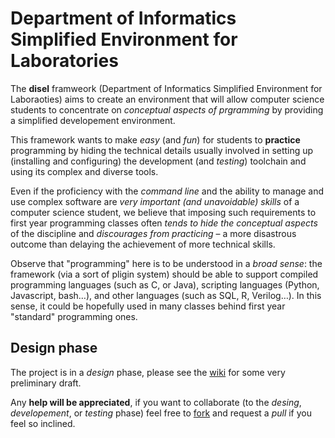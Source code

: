 # Department of Informatics Simplified Environment for Laboratories

The **disel** framweork (Department of Informatics Simplified Environment for Laboraoties) aims to create an environment that will allow computer science students to concentrate on *conceptual aspects of prgramming* by providing a simplified developement environment.

This framework wants to make *easy* (and *fun*) for students to **practice** programming by hiding the technical details usually involved in setting up (installing and configuring) the development (and *testing*) toolchain and using its complex and diverse tools. 

Even if the proficiency with the *command line* and the ability to manage and use complex software are *very important (and unavoidable) skills* of a computer science student, we believe that imposing such requirements to first year programming classes often *tends to hide the conceptual aspects* of the discipline and *discourages from practicing* – a more disastrous outcome than delaying the achievement of more technical skills.

Observe that "programming" here is to be understood in a *broad sense*: the framework (via a sort of pligin system) should be able to support compiled programming languages (such as C, or Java), scripting languages (Python, Javascript,  bash…), and other languages (such as SQL, R, Verilog…). In this sense, it could be hopefully used in many classes behind first year "standard" programming ones.


## Design phase 

The project is in a *design* phase, please see the [wiki](https://github.com/mapio/disel/wiki/) for some very preliminary draft.

Any **help will be appreciated**, if you want to collaborate (to the *desing*, *developement*, or *testing* phase) feel free to [fork](https://github.com/mapio/disel/fork_select) and request a *pull* if you feel so inclined.

